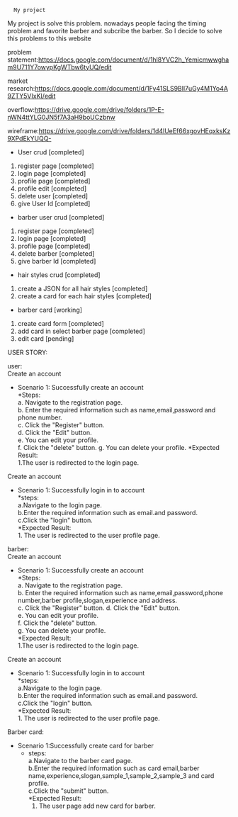       My project
My project is solve this problem.
nowadays people facing the timing problem and favorite barber and subcribe the barber.
So I decide to solve this problems to this website 

problem statement:https://docs.google.com/document/d/1hl8YVC2h_Yemicmwwgham9U711Y7owypKgWTbw6tyUQ/edit


market research:https://docs.google.com/document/d/1Fy41SLS9Bll7uGy4M1Yo4A9ZTY5VIxKI/edit


overflow:https://drive.google.com/drive/folders/1P-E-nWN4ttYLG0JN5f7A3aH9boUCzbnw

wireframe:https://drive.google.com/drive/folders/1d4lUeEf66xgovHEqxksKz9XPdEkYUQQ-

* User crud [completed]
1. register page [completed]
2. login page [completed]
3. profile page [completed]
4. profile edit [completed]
5. delete user [completed]
6. give User Id [completed]

* barber user crud [completed]
1. register page [completed]
2. login page [completed]
3. profile page [completed]
4. delete barber [completed]
5. give barber Id [completed]

* hair styles crud [completed]
1. create a JSON for all hair styles [completed]
2. create a card for each hair styles [completed]

* barber card [working]
1. create card form [completed]
2. add card in select barber page [completed]
3. edit card [pending]





USER STORY:   

user:  
Create an account    
* Scenario 1: Successfully create an account  
   *Steps:    
          a. Navigate to the registration page.  
          b. Enter the required information such as name,email,password and phone number.   
          c. Click the "Register" button.  
          d. Click the "Edit" button.  
          e. You can edit your profile.  
          f. Click the "delete" button.
          g. You can delete your profile.
   *Expected Result:   
          1.The user is redirected to the login page.   
          
Create an account   
* Scenario 1: Successfully login in to account   
    *steps:   
      a.Navigate to the login page.   
      b.Enter the required information such as email.and password.   
      c.Click the "login" button.    
    *Expected Result:   
      1. The user is redirected to the user profile page.   

barber:    
Create an account   
* Scenario 1: Successfully create an account   
   *Steps:    
          a. Navigate to the registration page.    
          b. Enter the required information such as name,email,password,phone number,barber profile,slogan,experience and address.    
          c. Click the "Register" button. 
           d. Click the "Edit" button.    
          e. You can edit your profile.    
          f. Click the "delete" button.   
          g. You can delete your profile.   
   *Expected Result:    
          1.The user is redirected to the login page.     
          
Create an account   
* Scenario 1: Successfully login in to account    
    *steps:    
      a.Navigate to the login page.   
      b.Enter the required information such as email.and password.    
      c.Click the "login" button.   
    *Expected Result:   
      1. The user is redirected to the user profile page.    
      
Barber card:    
* Scenario 1:Successfully create card for barber    
   * steps:    
      a.Navigate to the barber card page.   
      b.Enter the required information such as  card email,barber name,experience,slogan,sample_1,sample_2,sample_3 and card profile.   
      c.Click the "submit" button.    
   *Expected Result:    
      1. The user page add new card for barber.    


